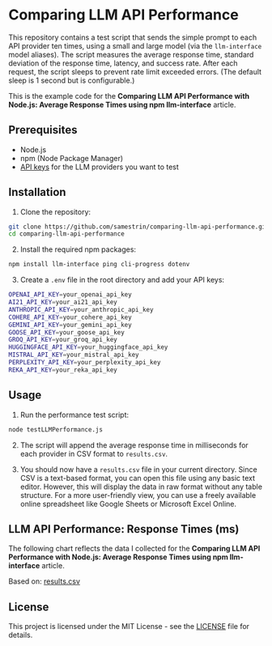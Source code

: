 # Comparing LLM API Performance

This repository contains a test script that sends the simple prompt to each API provider ten times, using a small and large model (via the `llm-interface` model aliases). The script measures the average response time, standard deviation of the response time, latency, and success rate. After each request, the script sleeps to prevent rate limit exceeded errors. (The default sleep is 1 second but is configurable.)

This is the example code for the **Comparing LLM API Performance with Node.js: Average Response Times using npm llm-interface** article.

## Prerequisites

- Node.js
- npm (Node Package Manager)
- [API keys](https://github.com/samestrin/llm-interface/blob/main/docs/APIKEYS.md) for the LLM providers you want to test

## Installation

1. Clone the repository:

```sh
git clone https://github.com/samestrin/comparing-llm-api-performance.git
cd comparing-llm-api-performance
```

2. Install the required npm packages:

```sh
npm install llm-interface ping cli-progress dotenv
```

3. Create a `.env` file in the root directory and add your API keys:

```sh
OPENAI_API_KEY=your_openai_api_key
AI21_API_KEY=your_ai21_api_key
ANTHROPIC_API_KEY=your_anthropic_api_key
COHERE_API_KEY=your_cohere_api_key
GEMINI_API_KEY=your_gemini_api_key
GOOSE_API_KEY=your_goose_api_key
GROQ_API_KEY=your_groq_api_key
HUGGINGFACE_API_KEY=your_huggingface_api_key
MISTRAL_API_KEY=your_mistral_api_key
PERPLEXITY_API_KEY=your_perplexity_api_key
REKA_API_KEY=your_reka_api_key
```

## Usage

1. Run the performance test script:

```sh
node testLLMPerformance.js
```

2. The script will append the average response time in milliseconds for each provider in CSV format to `results.csv`.

3. You should now have a `results.csv` file in your current directory. Since CSV is a text-based format, you can open this file using any basic text editor. However, this will display the data in raw format without any table structure. For a more user-friendly view, you can use a freely available online spreadsheet like Google Sheets or Microsoft Excel Online.

## LLM API Performance: Response Times (ms)

The following chart reflects the data I collected for the **Comparing LLM API Performance with Node.js: Average Response Times using npm llm-interface** article.

Based on: [results.csv](results.csv)

## License

This project is licensed under the MIT License - see the [LICENSE](/LICENSE) file for details.
